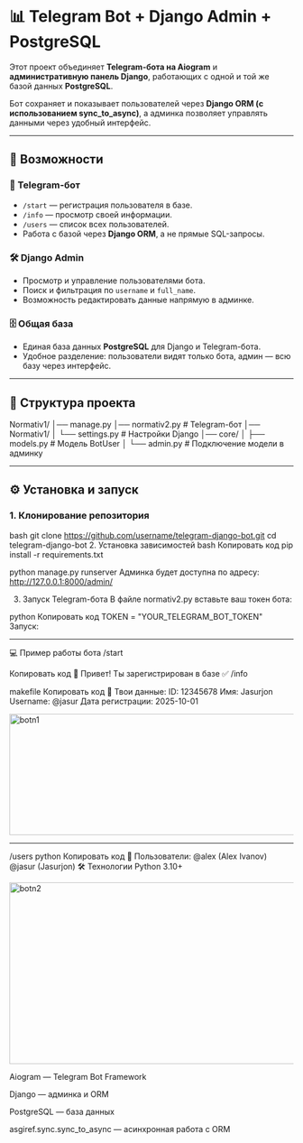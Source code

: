 # 📊 Telegram Bot + Django Admin + PostgreSQL

Этот проект объединяет **Telegram-бота на Aiogram** и **административную панель Django**, работающих с одной и той же базой данных **PostgreSQL**.  

Бот сохраняет и показывает пользователей через **Django ORM (с использованием sync_to_async)**, а админка позволяет управлять данными через удобный интерфейс.

---

## 🚀 Возможности
### 🤖 Telegram-бот
- `/start` — регистрация пользователя в базе.  
- `/info` — просмотр своей информации.  
- `/users` — список всех пользователей.  
- Работа с базой через **Django ORM**, а не прямые SQL-запросы.  

### 🛠 Django Admin
- Просмотр и управление пользователями бота.  
- Поиск и фильтрация по `username` и `full_name`.  
- Возможность редактировать данные напрямую в админке.  

### 🗄 Общая база
- Единая база данных **PostgreSQL** для Django и Telegram-бота.  
- Удобное разделение: пользователи видят только бота, админ — всю базу через интерфейс.  

---

## 📂 Структура проекта
Normativ1/
│── manage.py
│── normativ2.py # Telegram-бот
│── Normativ1/
│ └── settings.py # Настройки Django
│── core/
│ ├── models.py # Модель BotUser
│ └── admin.py # Подключение модели в админку

---

## ⚙ Установка и запуск

### 1. Клонирование репозитория
bash
git clone https://github.com/username/telegram-django-bot.git
cd telegram-django-bot
2. Установка зависимостей
bash
Копировать код
pip install -r requirements.txt

python manage.py runserver
Админка будет доступна по адресу: http://127.0.0.1:8000/admin/

3. Запуск Telegram-бота
В файле normativ2.py вставьте ваш токен бота:

python
Копировать код
TOKEN = "YOUR_TELEGRAM_BOT_TOKEN"
Запуск:

---

💻 Пример работы бота
/start

Копировать код
👋 Привет! Ты зарегистрирован в базе ✅
/info

makefile
Копировать код
📝 Твои данные:
ID: 12345678
Имя: Jasurjon
Username: @jasur
Дата регистрации: 2025-10-01

<img width="914" height="215" alt="botn1" src="https://github.com/user-attachments/assets/14e4ef71-aa6b-42ce-a975-e5a27f4d29e8" />

---

/users
python
Копировать код
👥 Пользователи:
@alex (Alex Ivanov)
@jasur (Jasurjon)
🛠 Технологии
Python 3.10+

<img width="924" height="322" alt="botn2" src="https://github.com/user-attachments/assets/c3f6e027-861c-4447-8168-73e3b676ba83" />

Aiogram — Telegram Bot Framework

Django — админка и ORM

PostgreSQL — база данных

asgiref.sync.sync_to_async — асинхронная работа с ORM

